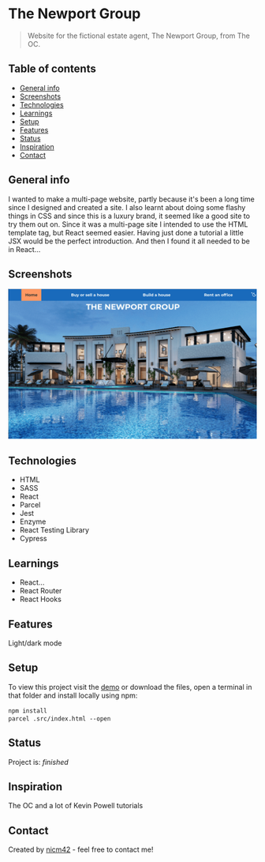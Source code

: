 # The Newport Group
> Website for the fictional estate agent, The Newport Group, from The OC.

## Table of contents
* [General info](#general-info)
* [Screenshots](#screenshots)
* [Technologies](#technologies)
* [Learnings](#learnings)
* [Setup](#setup)
* [Features](#features)
* [Status](#status)
* [Inspiration](#inspiration)
* [Contact](#contact)

## General info
I wanted to make a multi-page website, partly because it's been a long time since I designed and created a site. I also learnt about doing some flashy things in CSS and since this is a luxury brand, it seemed like a good site to try them out on.
Since it was a multi-page site I intended to use the HTML template tag, but React seemed easier. Having just done a tutorial a little JSX would be the perfect introduction. And then I found it all needed to be in React...

## Screenshots
![Screenshot](screenshot.png)

## Technologies
* HTML
* SASS
* React
* Parcel
* Jest
* Enzyme
* React Testing Library
* Cypress

## Learnings
* React...
* React Router
* React Hooks

## Features
Light/dark mode

## Setup
To view this project visit the [demo](https://the-newport-group.netlify.app) or download the files, open a terminal in that folder and install locally using npm:
```
npm install
parcel .src/index.html --open
```

## Status
Project is: _finished_

## Inspiration
The OC and a lot of Kevin Powell tutorials

## Contact
Created by [nicm42](https://twitter.com/nicm4242/) - feel free to contact me!
